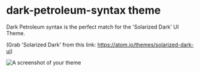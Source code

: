 # dark-petroleum-syntax theme

Dark Petroleum syntax is the perfect match for the 'Solarized Dark' UI Theme.

(Grab 'Solarized Dark' from this link: https://atom.io/themes/solarized-dark-ui)

![A screenshot of your theme](https://raw.githubusercontent.com/paip/dark-petroleum-atom-syntax/master/dark-petroleum-syntax.png)
